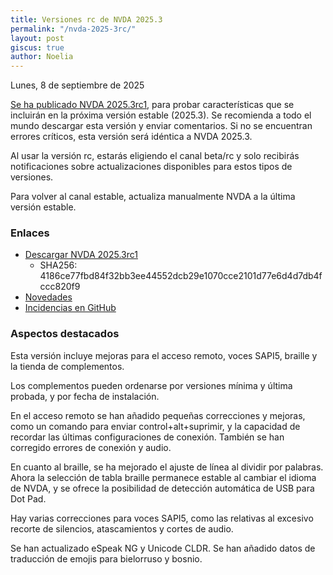 ```yaml
---
title: Versiones rc de NVDA 2025.3
permalink: "/nvda-2025-3rc/"
layout: post
giscus: true
author: Noelia
---
```


<footer>Lunes, 8 de septiembre de 2025</footer>

[Se ha publicado NVDA 2025.3rc1](https://nvaccess.org/post/nvda-2025-3rc1), para probar características que se incluirán en la próxima versión estable (2025.3). Se recomienda a todo el mundo descargar esta versión y enviar comentarios. Si no se encuentran errores críticos, esta versión será idéntica a NVDA 2025.3.

Al usar la versión rc, estarás eligiendo el canal beta/rc y solo recibirás notificaciones sobre actualizaciones disponibles para estos tipos de versiones.

Para volver al canal estable, actualiza manualmente NVDA a la última versión estable.

### Enlaces

- [Descargar NVDA 2025.3rc1](https://download.nvaccess.org/releases/2025.3rc1/nvda_2025.3rc1.exe)
  - SHA256: 4186ce77fbd84f32bb3ee44552dcb29e1070cce2101d77e6d4d7db4fccc820f9
- [Novedades](https://www.nvaccess.org/files/nvda/releases/2025.3rc1/documentation/es/changes.html)
- [Incidencias en GitHub](https://github.com/nvaccess/nvda/issues)

### Aspectos destacados

Esta versión incluye mejoras para el acceso remoto, voces SAPI5, braille y la tienda de complementos.

Los complementos pueden ordenarse por versiones mínima y última probada, y por fecha de instalación.

En el acceso remoto se han añadido pequeñas correcciones y mejoras, como un comando para enviar control+alt+suprimir, y la capacidad de recordar las últimas configuraciones de conexión. También se han corregido errores de conexión y audio.

En cuanto al braille, se ha mejorado el ajuste de línea al dividir por palabras. Ahora la selección de tabla braille permanece estable al cambiar el idioma de NVDA, y se ofrece la posibilidad de detección automática de USB para Dot Pad.

Hay varias correcciones para voces SAPI5, como las relativas al excesivo recorte de silencios, atascamientos y cortes de audio.

Se han actualizado eSpeak NG y Unicode CLDR. Se han añadido datos de traducción de emojis para bielorruso y bosnio.

